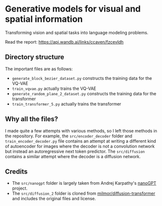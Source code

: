 # Generative models for visual and spatial information

Transforming vision and spatial tasks into language modeling problems.

Read the report: https://api.wandb.ai/links/ccaven/fzcevldh

## Directory structure

The important files are as follows:
 - `generate_block_bezier_dataset.py` constructs the training data for the VQ-VAE
 - `train_vqvae.py` actually trains the VQ-VAE
 - `generate_random_plane_2_dataset.py` constructs the training data for the transformer
 - `train_transformer_5.py` actually trains the transformer

## Why all the files?

I made quite a few attempts with various methods, so I left those methods in the repository. For example, the `src/encoder_decoder` folder and `train_encoder_decoder.py` file contains an attempt at writing a different kind of autoencoder for images where the decoder is not a convolution network but instead an autoregressive next token predictor. The `src/diffusion` contains a similar attempt where the decoder is a diffusion network.

## Credits
 - The `src/nanogpt` folder is largely taken from Andrej Karpathy's [nanoGPT](https://github.com/karpathy/nanoGPT) project.
 - The `src/diffusion_2` folder is cloned from [milmor/diffusion-transformer](https://github.com/milmor/diffusion-transformer) and includes the original files and license.